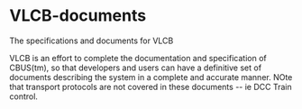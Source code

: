 # VLCB-documents
The specifications and documents for VLCB

VLCB is an effort to complete the documentation and specification of CBUS(tm), so that developers and users can have a definitive set of documents describing the system in a complete and accurate manner.   NOte that transport protocols are not covered in these documents -- ie DCC Train control.  
